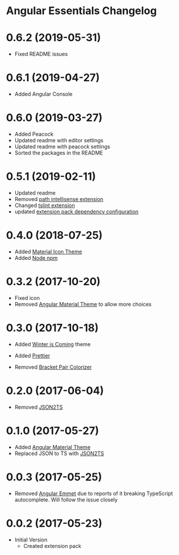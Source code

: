 # Angular Essentials Changelog

<a name="0.6.2"></a>

# 0.6.2 (2019-05-31)

- Fixed README issues

<a name="0.6.1"></a>

# 0.6.1 (2019-04-27)

- Added Angular Console

<a name="0.6.0"></a>

# 0.6.0 (2019-03-27)

- Added Peacock
- Updated readme with editor settings
- Updated readme with peacock settings
- Sorted the packages in the README

<a name="0.5.1"></a>

# 0.5.1 (2019-02-11)

- Updated readme
- Removed [path intellisense extension](https://github.com/johnpapa/vscode-angular-essentials/pull/15)
- Changed [tslint extension](https://github.com/johnpapa/vscode-angular-essentials/pull/25)
- updated [extension pack dependency configuration](https://github.com/johnpapa/vscode-angular-essentials/pull/14)

<a name="0.4.0"></a>

# 0.4.0 (2018-07-25)

- Added [Material Icon Theme](https://marketplace.visualstudio.com/items?itemName=pkief.material-icon-theme)
- Added [Node npm](https://marketplace.visualstudio.com/items?itemName=eg2.vscode-npm-script)

<a name="0.3.2"></a>

# 0.3.2 (2017-10-20)

- Fixed icon
- Removed [Angular Material Theme](https://marketplace.visualstudio.com/items?itemName=PKief.material-icon-theme) to allow more choices

<a name="0.3.0"></a>

# 0.3.0 (2017-10-18)

- Added [Winter is Coming](https://marketplace.visualstudio.com/items?itemName=johnpapa.winteriscoming) theme
- Added [Prettier](https://marketplace.visualstudio.com/items?itemName=esbenp.prettier-vscode)

- Removed [Bracket Pair Colorizer](https://marketplace.visualstudio.com/items?itemName=CoenraadS.bracket-pair-colorizer)

<a name="0.2.0"></a>

# 0.2.0 (2017-06-04)

- Removed [JSON2TS](https://marketplace.visualstudio.com/items?itemName=GregorBiswanger.json2ts)

<a name="0.1.0"></a>

# 0.1.0 (2017-05-27)

- Added [Angular Material Theme](https://marketplace.visualstudio.com/items?itemName=PKief.material-icon-theme)
- Replaced JSON to TS with [JSON2TS](https://marketplace.visualstudio.com/items?itemName=GregorBiswanger.json2ts)

<a name="0.0.3"></a>

# 0.0.3 (2017-05-25)

- Removed [Angular Emmet](https://marketplace.visualstudio.com/items?itemName=jakethashi.vscode-angular2-emmet) due to reports of it breaking TypeScript autocomplete. Will follow the issue closely

<a name="0.0.2"></a>

# 0.0.2 (2017-05-23)

- Initial Version
  - Created extension pack
